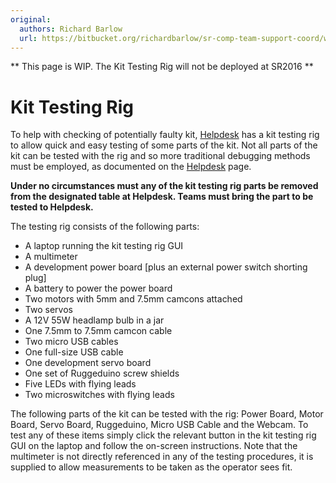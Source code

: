 ```yaml
---
original:
  authors: Richard Barlow
  url: https://bitbucket.org/richardbarlow/sr-comp-team-support-coord/wiki/kit-testing-rig
---
```

** This page is WIP. The Kit Testing Rig will not be deployed at SR2016 **

# Kit Testing Rig

To help with checking of potentially faulty kit, [Helpdesk](/competition/team-support/helpdesk) has a kit testing rig to allow quick and easy testing of some parts of the kit. Not all parts of the kit can be tested with the rig and so more traditional debugging methods must be employed, as documented on the [Helpdesk](/competition/team-support/helpdesk) page.

**Under no circumstances must any of the kit testing rig parts be removed from the designated table at Helpdesk. Teams must bring the part to be tested to Helpdesk.**

The testing rig consists of the following parts:

* A laptop running the kit testing rig GUI
* A multimeter
* A development power board [plus an external power switch shorting plug]
* A battery to power the power board
* Two motors with 5mm and 7.5mm camcons attached
* Two servos
* A 12V 55W headlamp bulb in a jar
* One 7.5mm to 7.5mm camcon cable
* Two micro USB cables
* One full-size USB cable
* One development servo board
* One set of Ruggeduino screw shields
* Five LEDs with flying leads
* Two microswitches with flying leads

The following parts of the kit can be tested with the rig: Power Board, Motor Board, Servo Board, Ruggeduino, Micro USB Cable and the Webcam. To test any of these items simply click the relevant button in the kit testing rig GUI on the laptop and follow the on-screen instructions. Note that the multimeter is not directly referenced in any of the testing procedures, it is supplied to allow measurements to be taken as the operator sees fit.
